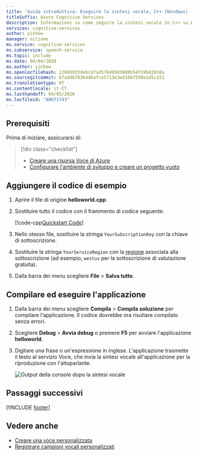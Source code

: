 ```yaml
---
title: 'Guida introduttiva: Eseguire la sintesi vocale, C++ (Windows) - Servizio Voce'
titleSuffix: Azure Cognitive Services
description: Informazioni su come seguire la sintesi vocale in C++ su Windows Desktop con Speech SDK
services: cognitive-services
author: yinhew
manager: nitinme
ms.service: cognitive-services
ms.subservice: speech-service
ms.topic: include
ms.date: 04/04/2020
ms.author: yinhew
ms.openlocfilehash: 120dd933debc6fad57049503008b54f19bd2b58a
ms.sourcegitcommit: 67addb783644bafce5713e3ed10b7599a1d5c151
ms.translationtype: HT
ms.contentlocale: it-IT
ms.lasthandoff: 04/05/2020
ms.locfileid: "80671743"
---
```

## <a name="prerequisites"></a>Prerequisiti

Prima di iniziare, assicurarsi di:

> [!div class="checklist"]
> * [Creare una risorsa Voce di Azure](../../../../get-started.md)
> * [Configurare l'ambiente di sviluppo e creare un progetto vuoto](../../../../quickstarts/setup-platform.md?tabs=windows&pivots=programming-language-cpp)

## <a name="add-sample-code"></a>Aggiungere il codice di esempio

1. Aprire il file di origine **helloworld.cpp**.

1. Sostituire tutto il codice con il frammento di codice seguente:

   [!code-cpp[Quickstart Code](~/samples-cognitive-services-speech-sdk/quickstart/cpp/windows/text-to-speech/helloworld/helloworld.cpp#code)]

1. Nello stesso file, sostituire la stringa `YourSubscriptionKey` con la chiave di sottoscrizione.

1. Sostituire la stringa `YourServiceRegion` con la [regione](~/articles/cognitive-services/Speech-Service/regions.md) associata alla sottoscrizione (ad esempio, `westus` per la sottoscrizione di valutazione gratuita).

1. Dalla barra dei menu scegliere **File** > **Salva tutto**.

## <a name="build-and-run-the-application"></a>Compilare ed eseguire l'applicazione

1. Dalla barra dei menu scegliere **Compila** > **Compila soluzione** per compilare l'applicazione. Il codice dovrebbe ora risultare compilato senza errori.

1. Scegliere **Debug** > **Avvia debug** o premere **F5** per avviare l'applicazione **helloworld**.

1. Digitare una frase o un'espressione in inglese. L'applicazione trasmette il testo al servizio Voce, che invia la sintesi vocale all'applicazione per la riproduzione con l'altoparlante.

   ![Output della console dopo la sintesi vocale](~/articles/cognitive-services/Speech-Service/media/sdk/qs-tts-cpp-windows-console-output.png)

## <a name="next-steps"></a>Passaggi successivi

[!INCLUDE [footer](./footer.md)]

## <a name="see-also"></a>Vedere anche

- [Creare una voce personalizzata](~/articles/cognitive-services/Speech-Service/how-to-custom-voice-create-voice.md)
- [Registrare campioni vocali personalizzati](~/articles/cognitive-services/Speech-Service/record-custom-voice-samples.md)
